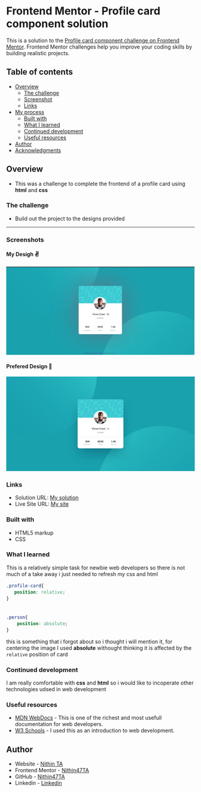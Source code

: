 # Frontend Mentor - Profile card component solution

This is a solution to the [Profile card component challenge on Frontend Mentor](https://www.frontendmentor.io/challenges/profile-card-component-cfArpWshJ). Frontend Mentor challenges help you improve your coding skills by building realistic projects. 

## Table of contents

- [Overview](#overview)
  - [The challenge](#the-challenge)
  - [Screenshot](#screenshot)
  - [Links](#links)
- [My process](#my-process)
  - [Built with](#built-with)
  - [What I learned](#what-i-learned)
  - [Continued development](#continued-development)
  - [Useful resources](#useful-resources)
- [Author](#author)
- [Acknowledgments](#acknowledgments)



## Overview
- This was a challenge to complete the frontend of a profile card using **html** and **css**


### The challenge

- Build out the project to the designs provided

<hr>

### Screenshots
    
#### My Desigh ✌

![](images/screenshot.jpg)

#### Prefered Design 👀

![](design/desktop-design.jpg)

### Links

- Solution URL: [My solution](https://github.com/Nithin47TA/profile-card-component-main)
- Live Site URL: [My site](https://nithin47ta.github.io/profile-card-component-main)


### Built with

- HTML5 markup
- CSS 



### What I learned

 This is a relatively simple task for newbie web developers so there is not much of a take away i just needed to refresh my css and html 
 


```css
.profile-card{
   position: relative;  
}


.person{
    position: absolute;
}
```
  this is something that i forgot about so i thought i will mention it, for centering the image I used **absolute** withought thinking it is affected by the `relative` position of card

### Continued development

 I am really comfortable with **css** and **html** so i would like to incoperate other technologies udsed in web development



### Useful resources

- [MDN WebDocs](https://developer.mozilla.org/en-US/) - This is one of the richest and most usefull documentation for web developers.
- [W3 Schools](https://www.w3schools.com/css/) - I used this as an introduction to web development.



## Author

- Website - [Nithin TA](https://www.your-site.com)
- Frontend Mentor - [Nithin47TA](https://www.frontendmentor.io/profile/Nithin47TA)
- GitHub - [Nithin47TA](https://github.com/Nithin47TA)
- Linkedin - [Linkedin](https://www.linkedin.com/in/nithin-ta/)

